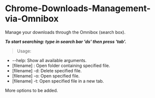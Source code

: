 Chrome-Downloads-Management-via-Omnibox
=======================================

Manage your downloads through the Omnibox (search box).

***To start searching: type in search bar 'ds' then press 'tab'.***

> Usage:
* --help: Show all available arguments.
* [filename]   : Open folder containing specified file.
* [filename] -d: Delete specified file.
* [filename] -o: Open specified file.
* [filename] -t: Open specified file in a new tab.

More options to be added.
